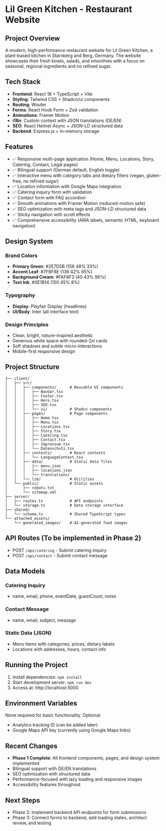 # Lil Green Kitchen - Restaurant Website

## Project Overview
A modern, high-performance restaurant website for Lil Green Kitchen, a plant-based kitchen in Starnberg and Berg, Germany. The website showcases their fresh bowls, salads, and smoothies with a focus on seasonal, regional ingredients and no refined sugar.

## Tech Stack
- **Frontend**: React 18 + TypeScript + Vite
- **Styling**: Tailwind CSS + Shadcn/ui components
- **Routing**: Wouter
- **Forms**: React Hook Form + Zod validation
- **Animations**: Framer Motion
- **i18n**: Custom context with JSON translations (DE/EN)
- **SEO**: React Helmet Async + JSON-LD structured data
- **Backend**: Express.js + In-memory storage

## Features
- ✅ Responsive multi-page application (Home, Menu, Locations, Story, Catering, Contact, Legal pages)
- ✅ Bilingual support (German default, English toggle)
- ✅ Interactive menu with category tabs and dietary filters (vegan, gluten-free, no refined sugar)
- ✅ Location information with Google Maps integration
- ✅ Catering inquiry form with validation
- ✅ Contact form with FAQ accordion
- ✅ Smooth animations with Framer Motion (reduced-motion safe)
- ✅ SEO optimization with meta tags and JSON-LD structured data
- ✅ Sticky navigation with scroll effects
- ✅ Comprehensive accessibility (ARIA labels, semantic HTML, keyboard navigation)

## Design System
### Brand Colors
- **Primary Green**: #2E7D5B (156 48% 33%)
- **Accent Leaf**: #7FBF8E (136 42% 65%)
- **Background Cream**: #FAF8F3 (40 43% 96%)
- **Text Ink**: #0E1B14 (150 45% 8%)

### Typography
- **Display**: Playfair Display (headlines)
- **UI/Body**: Inter (all interface text)

### Design Principles
- Clean, bright, nature-inspired aesthetic
- Generous white space with rounded-2xl cards
- Soft shadows and subtle micro-interactions
- Mobile-first responsive design

## Project Structure
```
├── client/
│   ├── src/
│   │   ├── components/      # Reusable UI components
│   │   │   ├── Navbar.tsx
│   │   │   ├── Footer.tsx
│   │   │   ├── Hero.tsx
│   │   │   ├── SEO.tsx
│   │   │   └── ui/          # Shadcn components
│   │   ├── pages/           # Page components
│   │   │   ├── Home.tsx
│   │   │   ├── Menu.tsx
│   │   │   ├── Locations.tsx
│   │   │   ├── Story.tsx
│   │   │   ├── Catering.tsx
│   │   │   ├── Contact.tsx
│   │   │   ├── Impressum.tsx
│   │   │   └── Datenschutz.tsx
│   │   ├── contexts/        # React contexts
│   │   │   └── LanguageContext.tsx
│   │   ├── data/            # Static data files
│   │   │   ├── menu.json
│   │   │   ├── locations.json
│   │   │   └── translations/
│   │   └── lib/             # Utilities
│   └── public/              # Static assets
│       ├── robots.txt
│       └── sitemap.xml
├── server/
│   ├── routes.ts            # API endpoints
│   └── storage.ts           # Data storage interface
├── shared/
│   └── schema.ts            # Shared TypeScript types
└── attached_assets/
    └── generated_images/    # AI-generated food images
```

## API Routes (To be implemented in Phase 2)
- POST `/api/catering` - Submit catering inquiry
- POST `/api/contact` - Submit contact message

## Data Models
### Catering Inquiry
- name, email, phone, eventDate, guestCount, notes

### Contact Message
- name, email, subject, message

### Static Data (JSON)
- Menu items with categories, prices, dietary labels
- Locations with addresses, hours, contact info

## Running the Project
1. Install dependencies: `npm install`
2. Start development server: `npm run dev`
3. Access at: http://localhost:5000

## Environment Variables
None required for basic functionality. Optional:
- Analytics tracking ID (can be added later)
- Google Maps API key (currently using Google Maps links)

## Recent Changes
- **Phase 1 Complete**: All frontend components, pages, and design system implemented
- Bilingual support with DE/EN translations
- SEO optimization with structured data
- Performance-focused with lazy loading and responsive images
- Accessibility features throughout

## Next Steps
- Phase 2: Implement backend API endpoints for form submissions
- Phase 3: Connect forms to backend, add loading states, architect review, and testing
